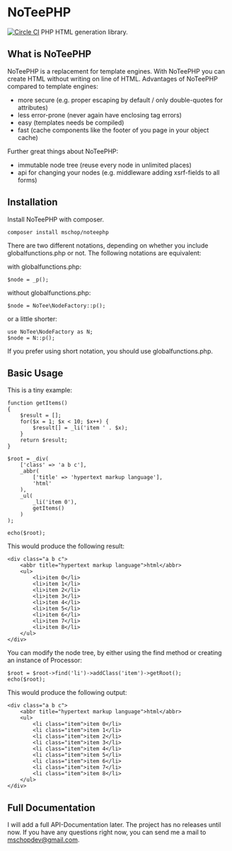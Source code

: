 # NoTeePHP
[![Circle CI](https://circleci.com/gh/mschop/NoTeePHP/tree/master.svg?style=svg)](https://circleci.com/gh/mschop/NoTeePHP/tree/master)
PHP HTML generation library.

## What is NoTeePHP

NoTeePHP is a replacement for template engines. With NoTeePHP you can create HTML without writing on line of HTML.
Advantages of NoTeePHP compared to template engines:

- more secure (e.g. proper escaping by default / only double-quotes for attributes)
- less error-prone (never again have enclosing tag errors)
- easy (templates needs be compiled)
- fast (cache components like the footer of you page in your object cache)

Further great things about NoTeePHP:

- immutable node tree (reuse every node in unlimited places)
- api for changing your nodes (e.g. middleware adding xsrf-fields to all forms)

## Installation

Install NoTeePHP with composer.

```
composer install mschop/noteephp
```

There are two different notations, depending on whether you include globalfunctions.php or not.
The following notations are equivalent:

with globalfunctions.php:

```
$node = _p();
```

without globalfunctions.php:

```
$node = NoTee\NodeFactory::p();
```

or a little shorter:


    use NoTee\NodeFactory as N;
    $node = N::p();


If you prefer using short notation, you should use globalfunctions.php.

## Basic Usage

This is a tiny example:

    function getItems()
    {
        $result = [];
        for($x = 1; $x < 10; $x++) {
            $result[] = _li('item ' . $x);
        }
        return $result;
    }
    
    $root = _div(
        ['class' => 'a b c'],
        _abbr(
            ['title' => 'hypertext markup language'],
            'html'
        ),
        _ul(
            _li('item 0'),
            getItems()
        )
    );
    
    echo($root);

This would produce the following result:

    <div class="a b c">
        <abbr title="hypertext markup language">html</abbr>
        <ul>
            <li>item 0</li>
            <li>item 1</li>
            <li>item 2</li>
            <li>item 3</li>
            <li>item 4</li>
            <li>item 5</li>
            <li>item 6</li>
            <li>item 7</li>
            <li>item 8</li>
        </ul>
    </div>

You can modify the node tree, by either using the find method or creating an instance of Processor:

    $root = $root->find('li')->addClass('item')->getRoot();
    echo($root);
   
This would produce the following output:

    <div class="a b c">
        <abbr title="hypertext markup language">html</abbr>
        <ul>
            <li class="item">item 0</li>
            <li class="item">item 1</li>
            <li class="item">item 2</li>
            <li class="item">item 3</li>
            <li class="item">item 4</li>
            <li class="item">item 5</li>
            <li class="item">item 6</li>
            <li class="item">item 7</li>
            <li class="item">item 8</li>
        </ul>
    </div>


## Full Documentation

I will add a full API-Documentation later. The project has no releases until now.
If you have any questions right now, you can send me a mail to mschopdev@gmail.com.
